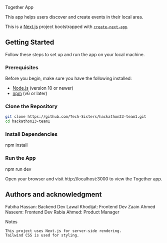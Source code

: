 Together App

This app helps users discover and create events in their local area.

This is a [Next.js](https://nextjs.org/) project bootstrapped with [`create-next-app`](https://github.com/vercel/next.js/tree/canary/packages/create-next-app).

## Getting Started

Follow these steps to set up and run the app on your local machine.

### Prerequisites

Before you begin, make sure you have the following installed:

- [Node.js](https://nodejs.org/) (version 10 or newer)
- [npm](https://www.npmjs.com/) (v6 or later)
<!-- - [MongoDB](https://www.mongodb.com/try/download/community) (Make sure the MongoDB server is running) -->

### Clone the Repository

```bash
git clone https://github.com/Tech-Sisters/hackathon23-team1.git
cd hackathon23-team1
```

### Install Dependencies

npm install

<!-- ### Set Up MongoDB

Make sure your MongoDB server is running
Create a .env file in the root of the project.
Add the following line to the .env file, replacing <YOUR_MONGODB_URI> with your MongoDB connection string:
MONGODB_URI=<YOUR_MONGODB_URI> -->

### Run the App

npm run dev

Open your browser and visit http://localhost:3000 to view the Together app.

## Authors and acknowledgment

Fabiha Hassan: Backend Dev
Lawal Khodijat: Frontend Dev
Zaain Ahmed Naseem: Frontend Dev
Rabia Ahmed: Product Manager

Notes

    This project uses Next.js for server-side rendering.
    Tailwind CSS is used for styling.
